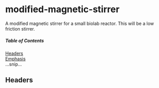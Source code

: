 # modified-magnetic-stirrer
A modified magnetic stirrer for a small biolab reactor. This will be a low friction stirrer.

##### Table of Contents  
[Headers](#headers)  
[Emphasis](#emphasis)  
...snip...    
<a name="headers"/>
## Headers
